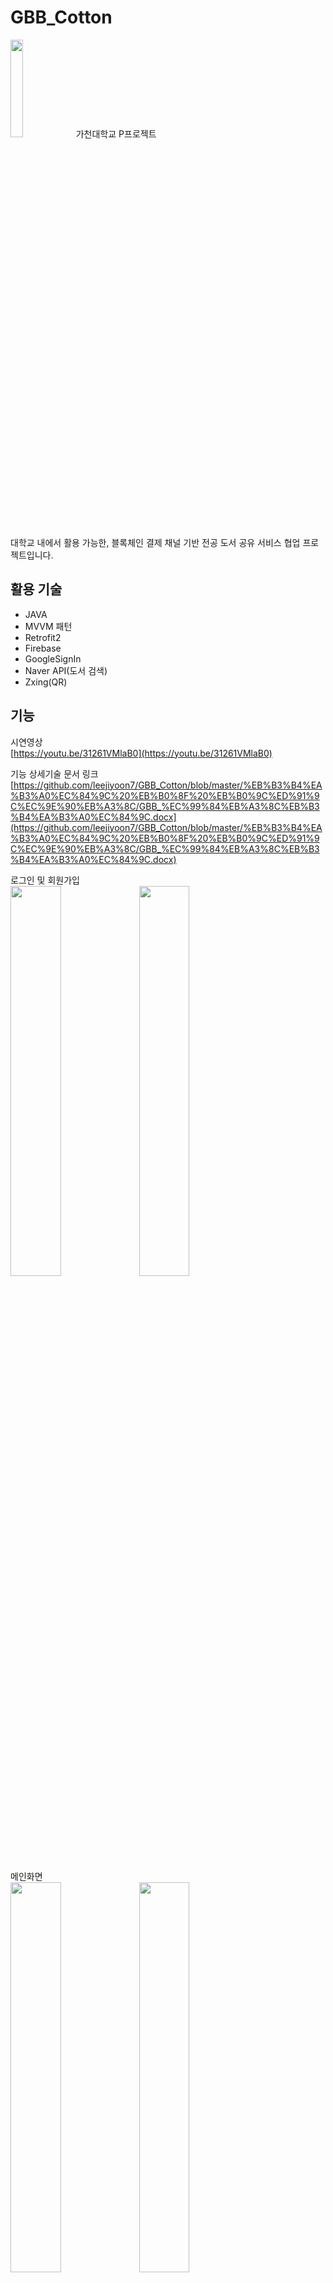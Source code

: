 # GBB_Cotton

<img src = "./ScreenShots/icon.png" width="20%">  
가천대학교 P프로젝트

대학교 내에서 활용 가능한, 블록체인 결제 채널 기반 전공 도서 공유 서비스 협업 프로젝트입니다.


## 활용 기술
- JAVA
- MVVM 패턴
- Retrofit2
- Firebase
- GoogleSignIn
- Naver API(도서 검색)
- Zxing(QR)

## 기능
시연영상  
[https://youtu.be/31261VMlaB0](https://youtu.be/31261VMlaB0)  

기능 상세기술 문서 링크
[https://github.com/leejiyoon7/GBB_Cotton/blob/master/%EB%B3%B4%EA%B3%A0%EC%84%9C%20%EB%B0%8F%20%EB%B0%9C%ED%91%9C%EC%9E%90%EB%A3%8C/GBB_%EC%99%84%EB%A3%8C%EB%B3%B4%EA%B3%A0%EC%84%9C.docx](https://github.com/leejiyoon7/GBB_Cotton/blob/master/%EB%B3%B4%EA%B3%A0%EC%84%9C%20%EB%B0%8F%20%EB%B0%9C%ED%91%9C%EC%9E%90%EB%A3%8C/GBB_%EC%99%84%EB%A3%8C%EB%B3%B4%EA%B3%A0%EC%84%9C.docx)

로그인 및 회원가입  
<img src = "./ScreenShots/로그인및회원가입1.png" width="40%">
<img src = "./ScreenShots/로그인및회원가입2.png" width="40%">  

메인화면  
<img src = "./ScreenShots/메인화면1.png" width="40%">
<img src = "./ScreenShots/메인화면2.png" width="40%">

도서등록  
<img src = "./ScreenShots/도서등록1.png" width="40%">
<img src = "./ScreenShots/도서등록2.png" width="40%">

도서거래  
<img src = "./ScreenShots/도서거래1.png" width="40%">

대여신청 수령시  
(좌) 관리자 화면 / (우) 사용자 화면  
<img src = "./ScreenShots/대여신청1.png" width="40%">
<img src = "./ScreenShots/대여신청2.png" width="40%">

도서반납  
(좌) 관리자 화면 / (우) 사용자 화면  
(좌) 관리자 화면 / (우) 사용자 화면  
<img src = "./ScreenShots/도서반납1.png" width="40%">
<img src = "./ScreenShots/도서반납2.png" width="40%">

상품구매  
<img src = "./ScreenShots/상품구매1.png" width="40%">

거래내역 조회  
<img src = "./ScreenShots/거래내역1.png" width="40%">
<img src = "./ScreenShots/거래내역2.png" width="40%">


